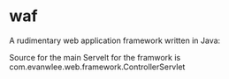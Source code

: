 # waf
A rudimentary web application framework written in Java:

Source for the main Servelt for the framwork is com.evanwlee.web.framework.ControllerServlet 
